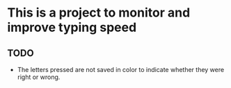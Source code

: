 # This is a project to monitor and improve typing speed

## TODO
- The letters pressed are not saved in color to indicate whether they were right or wrong.